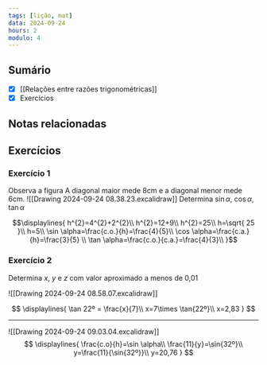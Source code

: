 ```yaml
---
tags: [lição, mat]
data: 2024-09-24
hours: 2
modulo: 4
---
```


## Sumário
- [X] [[Relações entre razões trigonométricas]]
- [X] Exercícios

## Notas relacionadas

## Exercícios

### Exercício 1
Observa a figura
A diagonal maior mede 8cm e a diagonal menor mede 6cm.
![[Drawing 2024-09-24 08.38.23.excalidraw]]
Determina $\sin\alpha$, $\cos\alpha$, $\tan\alpha$

$$\displaylines{
 h^{2}=4^{2}+2^{2}\\
 h^{2}=12+9\\
 h^{2}=25\\
 h=\sqrt{ 25 }\\
 h=5\\
 \sin \alpha=\frac{c.o.}{h}=\frac{4}{5}\\
 \cos \alpha=\frac{c.a.}{h}=\frac{3}{5} \\
 \tan \alpha=\frac{c.o.}{c.a.}=\frac{4}{3}\\
}$$


### Exercício 2
Determina $x$, $y$ e $z$ com valor aproximado a menos de 0,01

![[Drawing 2024-09-24 08.58.07.excalidraw]]

$$
\displaylines{
\tan 22º = \frac{x}{7}\\
x=7\times \tan{22º}\\
x=2,83
}
$$

---

![[Drawing 2024-09-24 09.03.04.excalidraw]]
$$
\displaylines{
 \frac{c.o}{h}=\sin \alpha\\
 \frac{11}{y}=\sin{32º}\\
 y=\frac{11}{\sin{32º}}\\
 y=20,76
}
$$


